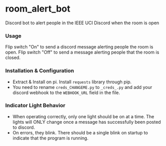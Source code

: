 # room_alert_bot
Discord bot to alert people in the IEEE UCI Discord when the room is open

### Usage
Flip switch "On" to send a discord message alerting people the room is open. Flip switch "Off" to send a message alerting people that the room is closed. 

### Installation & Configuration
* Extract & Install on pi. Install `requests` library through pip.
* You need to rename `creds_CHANGEME.py` to `_creds_.py` and add your discord webhook to the `WEBHOOK_URL` field in the file. 



### Indicator Light Behavior
* When operating correctly, only one light should be on at a time. The lights will ONLY change once a message has successfully been posted to discord.
* On errors, they blink. There should be a single blink on startup to indicate that the program is running. 

